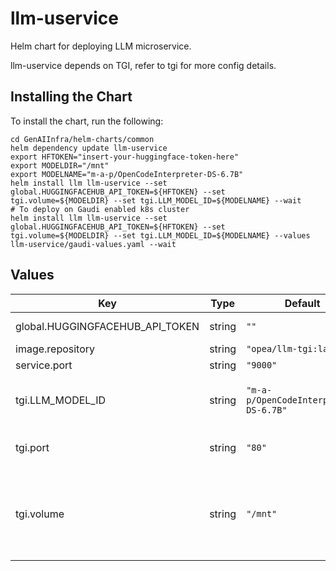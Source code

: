 # llm-uservice

Helm chart for deploying LLM microservice.

llm-uservice depends on TGI, refer to tgi for more config details.

## Installing the Chart

To install the chart, run the following:

```console
cd GenAIInfra/helm-charts/common
helm dependency update llm-uservice
export HFTOKEN="insert-your-huggingface-token-here"
export MODELDIR="/mnt"
export MODELNAME="m-a-p/OpenCodeInterpreter-DS-6.7B"
helm install llm llm-uservice --set global.HUGGINGFACEHUB_API_TOKEN=${HFTOKEN} --set tgi.volume=${MODELDIR} --set tgi.LLM_MODEL_ID=${MODELNAME} --wait
# To deploy on Gaudi enabled k8s cluster
helm install llm llm-uservice --set global.HUGGINGFACEHUB_API_TOKEN=${HFTOKEN} --set tgi.volume=${MODELDIR} --set tgi.LLM_MODEL_ID=${MODELNAME} --values llm-uservice/gaudi-values.yaml --wait
```

## Values

| Key                             | Type   | Default                               | Description                                                                                                                              |
| ------------------------------- | ------ | ------------------------------------- | ---------------------------------------------------------------------------------------------------------------------------------------- |
| global.HUGGINGFACEHUB_API_TOKEN | string | `""`                                  | Your own Hugging Face API token                                                                                                          |
| image.repository                | string | `"opea/llm-tgi:latest"`               |                                                                                                                                          |
| service.port                    | string | `"9000"`                              |                                                                                                                                          |
| tgi.LLM_MODEL_ID                | string | `"m-a-p/OpenCodeInterpreter-DS-6.7B"` | Models id from https://huggingface.co/, or predownloaded model directory                                                                 |
| tgi.port                        | string | `"80"`                                | Hugging Face Text Generation Inference service port                                                                                      |
| tgi.volume                      | string | `"/mnt"`                              | Cached models directory, tgi will not download if the model is cached here. The "volume" will be mounted to container as /data directory |
